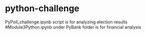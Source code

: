 # python-challenge
PyPoll_challenge.ipynb script is for analyzing election results
#Module3Python.ipynb under PyBank folder is for financial analysis 
